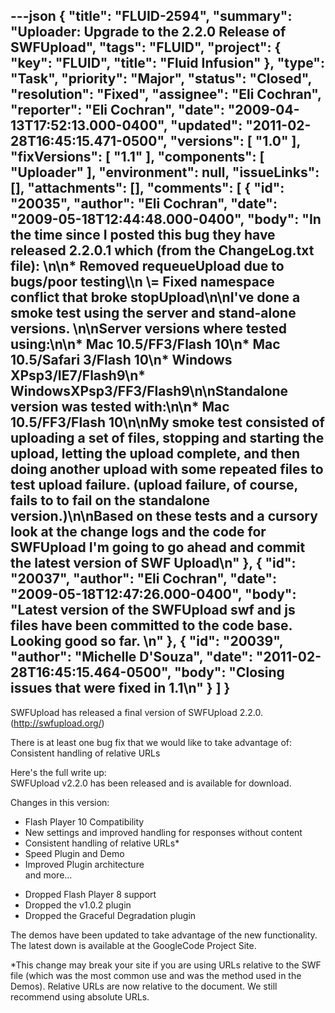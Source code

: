 ---json
{
  "title": "FLUID-2594",
  "summary": "Uploader: Upgrade to the 2.2.0 Release of SWFUpload",
  "tags": "FLUID",
  "project": {
    "key": "FLUID",
    "title": "Fluid Infusion"
  },
  "type": "Task",
  "priority": "Major",
  "status": "Closed",
  "resolution": "Fixed",
  "assignee": "Eli Cochran",
  "reporter": "Eli Cochran",
  "date": "2009-04-13T17:52:13.000-0400",
  "updated": "2011-02-28T16:45:15.471-0500",
  "versions": [
    "1.0"
  ],
  "fixVersions": [
    "1.1"
  ],
  "components": [
    "Uploader"
  ],
  "environment": null,
  "issueLinks": [],
  "attachments": [],
  "comments": [
    {
      "id": "20035",
      "author": "Eli Cochran",
      "date": "2009-05-18T12:44:48.000-0400",
      "body": "In the time since I posted this bug they have released 2.2.0.1 which (from the ChangeLog.txt file):&#x20;\n\n* Removed requeueUpload due to bugs/poor testing\\\n  \\= Fixed namespace conflict that broke stopUpload\n\nI've done a smoke test using the server and stand-alone versions.&#x20;\n\nServer versions where tested using:\n\n* Mac 10.5/FF3/Flash 10\n* Mac 10.5/Safari 3/Flash 10\n* Windows XPsp3/IE7/Flash9\n* WindowsXPsp3/FF3/Flash9\n\nStandalone version was tested with:\n\n* Mac 10.5/FF3/Flash 10\n\nMy smoke test consisted of uploading a set of files, stopping and starting the upload, letting the upload complete, and then doing another upload with some repeated files to test upload failure. (upload failure, of course, fails to to fail on the standalone version.)\n\nBased on these tests and a cursory look at the change logs and the code for SWFUpload I'm going to go ahead and commit the latest version of SWF Upload\n"
    },
    {
      "id": "20037",
      "author": "Eli Cochran",
      "date": "2009-05-18T12:47:26.000-0400",
      "body": "Latest version of the SWFUpload swf and js files have been committed to the code base. Looking good so far.&#x20;\n"
    },
    {
      "id": "20039",
      "author": "Michelle D'Souza",
      "date": "2011-02-28T16:45:15.464-0500",
      "body": "Closing issues that were fixed in 1.1\n"
    }
  ]
}
---
SWFUpload has released a final version of SWFUpload 2.2.0. (<http://swfupload.org/>)

There is at least one bug fix that we would like to take advantage of: Consistent handling of relative URLs

Here's the full write up: \
SWFUpload v2.2.0 has been released and is available for download.

Changes in this version:

* Flash Player 10 Compatibility
* New settings and improved handling for responses without content
* Consistent handling of relative URLs\*
* Speed Plugin and Demo
* Improved Plugin architecture\
  and more...

- Dropped Flash Player 8 support
- Dropped the v1.0.2 plugin
- Dropped the Graceful Degradation plugin

The demos have been updated to take advantage of the new functionality. The latest down is available at the GoogleCode Project Site.

\*This change may break your site if you are using URLs relative to the SWF file (which was the most common use and was the method used in the Demos). Relative URLs are now relative to the document. We still recommend using absolute URLs.

        